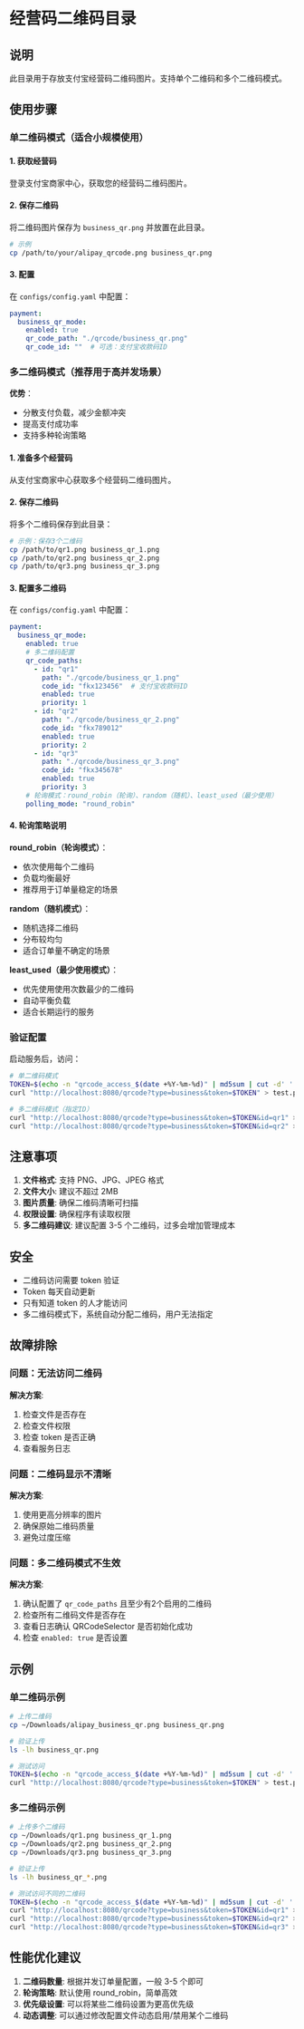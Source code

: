 # 经营码二维码目录

## 说明

此目录用于存放支付宝经营码二维码图片。支持单个二维码和多个二维码模式。

## 使用步骤

### 单二维码模式（适合小规模使用）

#### 1. 获取经营码

登录支付宝商家中心，获取您的经营码二维码图片。

#### 2. 保存二维码

将二维码图片保存为 `business_qr.png` 并放置在此目录。

```bash
# 示例
cp /path/to/your/alipay_qrcode.png business_qr.png
```

#### 3. 配置

在 `configs/config.yaml` 中配置：

```yaml
payment:
  business_qr_mode:
    enabled: true
    qr_code_path: "./qrcode/business_qr.png"
    qr_code_id: ""  # 可选：支付宝收款码ID
```

### 多二维码模式（推荐用于高并发场景）

**优势**：
- 分散支付负载，减少金额冲突
- 提高支付成功率
- 支持多种轮询策略

#### 1. 准备多个经营码

从支付宝商家中心获取多个经营码二维码图片。

#### 2. 保存二维码

将多个二维码保存到此目录：

```bash
# 示例：保存3个二维码
cp /path/to/qr1.png business_qr_1.png
cp /path/to/qr2.png business_qr_2.png
cp /path/to/qr3.png business_qr_3.png
```

#### 3. 配置多二维码

在 `configs/config.yaml` 中配置：

```yaml
payment:
  business_qr_mode:
    enabled: true
    # 多二维码配置
    qr_code_paths:
      - id: "qr1"
        path: "./qrcode/business_qr_1.png"
        code_id: "fkx123456"  # 支付宝收款码ID
        enabled: true
        priority: 1
      - id: "qr2"
        path: "./qrcode/business_qr_2.png"
        code_id: "fkx789012"
        enabled: true
        priority: 2
      - id: "qr3"
        path: "./qrcode/business_qr_3.png"
        code_id: "fkx345678"
        enabled: true
        priority: 3
    # 轮询模式：round_robin（轮询）、random（随机）、least_used（最少使用）
    polling_mode: "round_robin"
```

#### 4. 轮询策略说明

**round_robin（轮询模式）**：
- 依次使用每个二维码
- 负载均衡最好
- 推荐用于订单量稳定的场景

**random（随机模式）**：
- 随机选择二维码
- 分布较均匀
- 适合订单量不确定的场景

**least_used（最少使用模式）**：
- 优先使用使用次数最少的二维码
- 自动平衡负载
- 适合长期运行的服务

### 验证配置

启动服务后，访问：

```bash
# 单二维码模式
TOKEN=$(echo -n "qrcode_access_$(date +%Y-%m-%d)" | md5sum | cut -d' ' -f1)
curl "http://localhost:8080/qrcode?type=business&token=$TOKEN" > test.png

# 多二维码模式（指定ID）
curl "http://localhost:8080/qrcode?type=business&token=$TOKEN&id=qr1" > test_qr1.png
curl "http://localhost:8080/qrcode?type=business&token=$TOKEN&id=qr2" > test_qr2.png
```

## 注意事项

1. **文件格式**: 支持 PNG、JPG、JPEG 格式
2. **文件大小**: 建议不超过 2MB
3. **图片质量**: 确保二维码清晰可扫描
4. **权限设置**: 确保程序有读取权限
5. **多二维码建议**: 建议配置 3-5 个二维码，过多会增加管理成本

## 安全

- 二维码访问需要 token 验证
- Token 每天自动更新
- 只有知道 token 的人才能访问
- 多二维码模式下，系统自动分配二维码，用户无法指定

## 故障排除

### 问题：无法访问二维码

**解决方案**:
1. 检查文件是否存在
2. 检查文件权限
3. 检查 token 是否正确
4. 查看服务日志

### 问题：二维码显示不清晰

**解决方案**:
1. 使用更高分辨率的图片
2. 确保原始二维码质量
3. 避免过度压缩

### 问题：多二维码模式不生效

**解决方案**:
1. 确认配置了 `qr_code_paths` 且至少有2个启用的二维码
2. 检查所有二维码文件是否存在
3. 查看日志确认 QRCodeSelector 是否初始化成功
4. 检查 `enabled: true` 是否设置

## 示例

### 单二维码示例

```bash
# 上传二维码
cp ~/Downloads/alipay_business_qr.png business_qr.png

# 验证上传
ls -lh business_qr.png

# 测试访问
TOKEN=$(echo -n "qrcode_access_$(date +%Y-%m-%d)" | md5sum | cut -d' ' -f1)
curl "http://localhost:8080/qrcode?type=business&token=$TOKEN" > test.png
```

### 多二维码示例

```bash
# 上传多个二维码
cp ~/Downloads/qr1.png business_qr_1.png
cp ~/Downloads/qr2.png business_qr_2.png
cp ~/Downloads/qr3.png business_qr_3.png

# 验证上传
ls -lh business_qr_*.png

# 测试访问不同的二维码
TOKEN=$(echo -n "qrcode_access_$(date +%Y-%m-%d)" | md5sum | cut -d' ' -f1)
curl "http://localhost:8080/qrcode?type=business&token=$TOKEN&id=qr1" > test_qr1.png
curl "http://localhost:8080/qrcode?type=business&token=$TOKEN&id=qr2" > test_qr2.png
curl "http://localhost:8080/qrcode?type=business&token=$TOKEN&id=qr3" > test_qr3.png
```

## 性能优化建议

1. **二维码数量**: 根据并发订单量配置，一般 3-5 个即可
2. **轮询策略**: 默认使用 round_robin，简单高效
3. **优先级设置**: 可以将某些二维码设置为更高优先级
4. **动态调整**: 可以通过修改配置文件动态启用/禁用某个二维码

